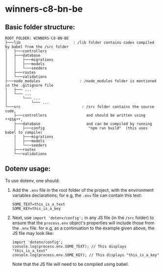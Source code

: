 # winners-c8-bn-be

## Basic folder structure:

```
ROOT FOLDER: WINNERS-C8-BN-BE
├───lib                        : /lib folder contains codes compiled by babel from the /src folder
│   ├───controllers
│   ├───database
│   │   ├───migrations
│   │   ├───models
│   │   └───seeders
│   ├───routes
│   └───validations
├───node_modules                  : /node_modules folder is mentioned in the .gitignore file
│   ├─── ...
│   └─── ...
│       └─── ...
│           └─── ...
└───src                            : /src folder contains the source code,
    ├───controllers                  and should be written using **ES6**, 
    ├───database                     and can be compiled by running 
    │   ├───config                    "npm run build"  (this uses babel to compile)
    │   ├───migrations
    │   ├───models
    │   └───seeders
    ├───routes
    └───validations
```


## Dotenv usage:

To use dotenv, one should:
 1. Add the `.env` file in the root folder of the project, with the environment variables declarations;
 for e.g, the `.env` file can contain this text:
    ```
    SOME_TEXT=this_is_a_text
    SOME_KEY=this_is_a_key
    ```
2. Next, use `import 'dotenv/config';` in any JS file (in the `/src` folder) to ensure that the `process.env` object's properties will include those from the `.env` file.
for e.g, as a continuation to the example given above, the JS file may look like:
    ```
    import 'dotenv/config';
    console.log(process.env.SOME_TEXT); // This displays "this_is_a_text"
    console.log(process.env.SOME_KEY); // This displays "this_is_a_key"
    ```
    Note that the JS file will need to be compiled using babel.

